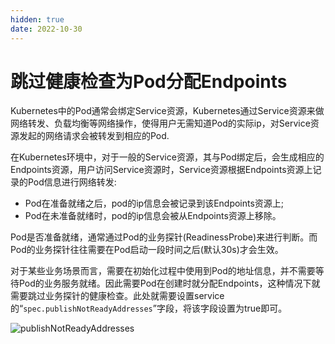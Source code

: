 ```yaml
---
hidden: true
date: 2022-10-30
---
```


# 跳过健康检查为Pod分配Endpoints

Kubernetes中的Pod通常会绑定Service资源，Kubernetes通过Service资源来做网络转发、负载均衡等网络操作，使得用户无需知道Pod的实际ip，对Service资源发起的网络请求会被转发到相应的Pod.

在Kubernetes环境中，对于一般的Service资源，其与Pod绑定后，会生成相应的Endpoints资源，用户访问Service资源时，Service资源根据Endpoints资源上记录的Pod信息进行网络转发:
- Pod在准备就绪之后，pod的ip信息会被记录到该Endpoints资源上;
- Pod在未准备就绪时，pod的ip信息会被从Endpoints资源上移除。
    
Pod是否准备就绪，通常通过Pod的业务探针(ReadinessProbe)来进行判断。而Pod的业务探针往往需要在Pod启动一段时间之后(默认30s)才会生效。

对于某些业务场景而言，需要在初始化过程中使用到Pod的地址信息，并不需要等待Pod的业务服务就绪。因此需要Pod在创建时就分配Endpoints，这种情况下就需要跳过业务探针的健康检查。此处就需要设置service的“`spec.publishNotReadyAddresses`”字段，将该字段设置为true即可。

![publishNotReadyAddresses](/images/kubernetes/publish-not-ready-addresses.png)